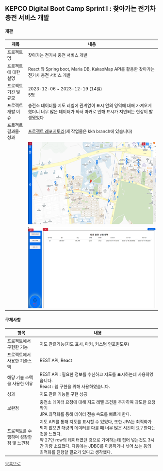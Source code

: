 ## KEPCO Digital Boot Camp Sprint I : 찾아가는 전기차 충전 서비스 개발
#### 개관
|제목|내용|
|----|----|
|프로젝트명|찾아가는 전기차 충전 서비스 개발|
|프로젝트에 대한 설명|React 와 Spring boot, Maria DB, KakaoMap API를 활용한 찾아가는 전기차 충전 서비스 개발|
|프로젝트 기간 및 규모|2023-12-06 ~ 2023-12-19 (14일) <br> 5명|
|프로젝트 개발 이슈|충전소 데이터를 지도 레벨에 관계없이 표시 안의 영역에 대해 가져오게 했더니 너무 많은 데이터가 와서 마커로 인해 표시가 지연되는 현상이 발생됐었다|
|프로젝트 결과물·성과|[프로젝트 레포지토리](https://github.com/yoon0718/ovangers)(제 작업물은 kkh branch에 있습니다)|
||![maps](https://github.com/portk/portfolio/blob/main/images/mec_main.png)|
||![info](https://github.com/portk/portfolio/blob/main/images/mec_info.png)|


#### 구체사항
|항목|내용|
|----|----|
|프로젝트에서 구현한 기능|지도 관련기능(지도 표시, 마커, 커스텀 인포윈도우)|
|프로젝트에서 사용한 기술스택|REST API, React|
|해당 기술 스택을 사용한 이유|REST API : 필요한 정보를 수신하고 지도를 표시하는데 사용하였습니다. <br> React : 웹 구현을 위해 사용하였습니다.|
|성과|지도 관련 기능들 구현 성공|
|보완점|충전소 데이터 요청에 대해 지도 레벨 조건을 추가하여 과도한 요청 막기<br>JPA 최적화를 통해 데이터 전송 속도를 빠르게 한다.|
|프로젝트를 수행하며 성장한점 및 느낀점|지도 API를 통해 지도를 표시할 수 있었다, 또한 JPA는 최적화가 되지 않으면 대량의 데이터를 다룰 때 너무 많은 시간이 요구한다는 것을 느꼈다.<br>약 27만 row의 데이터였던 것으로 기억하는데 집어 넣는것도 3시간 가량 소요했다. 다음에는 JDBC를 이용하거나 섞어 쓰는 등의 최적화를 진행할 필요가 있다고 생각했다.|

[목록으로](https://github.com/portk/portfolio)
